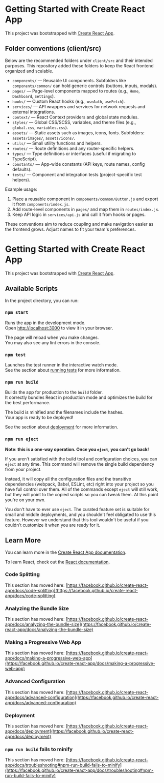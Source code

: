 # Getting Started with Create React App

This project was bootstrapped with [Create React App](https://github.com/facebook/create-react-app).
## Folder conventions (client/src)

Below are the recommended folders under `client/src` and their intended purposes. This repository added these folders to keep the React frontend organized and scalable.

- `components/` — Reusable UI components. Subfolders like `components/common/` can hold generic controls (buttons, inputs, modals).
- `pages/` — Page-level components mapped to routes (e.g., `Home`, `Dashboard`, `Settings`).
- `hooks/` — Custom React hooks (e.g., `useAuth`, `useFetch`).
- `services/` — API wrappers and services for network requests and external integrations.
- `context/` — React Context providers and global state modules.
- `styles/` — Global CSS/SCSS, variables, and theme files (e.g., `global.css`, `variables.css`).
- `assets/` — Static assets such as images, icons, fonts. Subfolders: `assets/images/`, `assets/icons/`.
- `utils/` — Small utility functions and helpers.
- `routes/` — Route definitions and any router-specific helpers.
- `types/` — Type definitions or interfaces (useful if migrating to TypeScript).
- `constants/` — App-wide constants (API keys, route names, config defaults).
- `tests/` — Component and integration tests (project-specific test helpers).

Example usage:

1. Place a reusable component in `components/common/Button.js` and export it from `components/index.js`.
2. Add route-level components in `pages/` and map them in `routes/index.js`.
3. Keep API logic in `services/api.js` and call it from hooks or pages.

These conventions aim to reduce coupling and make navigation easier as the frontend grows. Adjust names to fit your team's preferences.
# Getting Started with Create React App

This project was bootstrapped with [Create React App](https://github.com/facebook/create-react-app).

## Available Scripts

In the project directory, you can run:

### `npm start`

Runs the app in the development mode.\
Open [http://localhost:3000](http://localhost:3000) to view it in your browser.

The page will reload when you make changes.\
You may also see any lint errors in the console.

### `npm test`

Launches the test runner in the interactive watch mode.\
See the section about [running tests](https://facebook.github.io/create-react-app/docs/running-tests) for more information.

### `npm run build`

Builds the app for production to the `build` folder.\
It correctly bundles React in production mode and optimizes the build for the best performance.

The build is minified and the filenames include the hashes.\
Your app is ready to be deployed!

See the section about [deployment](https://facebook.github.io/create-react-app/docs/deployment) for more information.

### `npm run eject`

**Note: this is a one-way operation. Once you `eject`, you can't go back!**

If you aren't satisfied with the build tool and configuration choices, you can `eject` at any time. This command will remove the single build dependency from your project.

Instead, it will copy all the configuration files and the transitive dependencies (webpack, Babel, ESLint, etc) right into your project so you have full control over them. All of the commands except `eject` will still work, but they will point to the copied scripts so you can tweak them. At this point you're on your own.

You don't have to ever use `eject`. The curated feature set is suitable for small and middle deployments, and you shouldn't feel obligated to use this feature. However we understand that this tool wouldn't be useful if you couldn't customize it when you are ready for it.

## Learn More

You can learn more in the [Create React App documentation](https://facebook.github.io/create-react-app/docs/getting-started).

To learn React, check out the [React documentation](https://reactjs.org/).

### Code Splitting

This section has moved here: [https://facebook.github.io/create-react-app/docs/code-splitting](https://facebook.github.io/create-react-app/docs/code-splitting)

### Analyzing the Bundle Size

This section has moved here: [https://facebook.github.io/create-react-app/docs/analyzing-the-bundle-size](https://facebook.github.io/create-react-app/docs/analyzing-the-bundle-size)

### Making a Progressive Web App

This section has moved here: [https://facebook.github.io/create-react-app/docs/making-a-progressive-web-app](https://facebook.github.io/create-react-app/docs/making-a-progressive-web-app)

### Advanced Configuration

This section has moved here: [https://facebook.github.io/create-react-app/docs/advanced-configuration](https://facebook.github.io/create-react-app/docs/advanced-configuration)

### Deployment

This section has moved here: [https://facebook.github.io/create-react-app/docs/deployment](https://facebook.github.io/create-react-app/docs/deployment)

### `npm run build` fails to minify

This section has moved here: [https://facebook.github.io/create-react-app/docs/troubleshooting#npm-run-build-fails-to-minify](https://facebook.github.io/create-react-app/docs/troubleshooting#npm-run-build-fails-to-minify)
